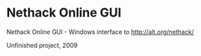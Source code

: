 Nethack Online GUI
======

Nethack Online GUI - Windows interface to http://alt.org/nethack/

Unfinished project, 2009

